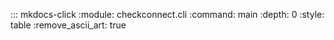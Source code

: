 ::: mkdocs-click
    :module: checkconnect.cli
    :command: main
    :depth: 0
    :style: table
    :remove_ascii_art: true